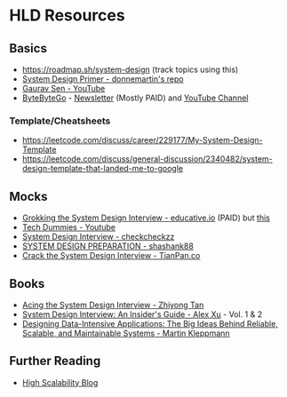 # HLD Resources

## Basics
- https://roadmap.sh/system-design (track topics using this)
- [System Design Primer - donnemartin's repo](https://github.com/donnemartin/system-design-primer)
- [Gaurav Sen - YouTube](https://www.youtube.com/playlist?list=PLMCXHnjXnTnvo6alSjVkgxV-VH6EPyvoX)
- [ByteByteGo](https://bytebytego.com) - [Newsletter](https://blog.bytebytego.com) (Mostly PAID) and [YouTube Channel](https://www.youtube.com/@ByteByteGo)

### Template/Cheatsheets
- https://leetcode.com/discuss/career/229177/My-System-Design-Template
- https://leetcode.com/discuss/general-discussion/2340482/system-design-template-that-landed-me-to-google

## Mocks
- [Grokking the System Design Interview - educative.io](https://www.educative.io/courses/grokking-the-system-design-interview) (PAID) but [this](https://github.com/Satyam6623165/Grokking-the-System-Design)
- [Tech Dummies - Youtube](https://www.youtube.com/playlist?list=PLkQkbY7JNJuBoTemzQfjym0sqbOHt5fnV)
- [System Design Interview - checkcheckzz](https://github.com/checkcheckzz/system-design-interview)
- [SYSTEM DESIGN PREPARATION - shashank88](https://github.com/shashank88/system_design)
- [Crack the System Design Interview - TianPan.co](https://tianpan.co/notes/2016-02-13-crack-the-system-design-interview/)

## Books
- [Acing the System Design Interview - Zhiyong Tan](https://g.co/kgs/1kKLZq)
- [System Design Interview: An Insider's Guide - Alex Xu](https://g.co/kgs/XYmX5h) - Vol. 1 & 2
- [Designing Data-Intensive Applications: The Big Ideas Behind Reliable, Scalable, and Maintainable Systems - Martin Kleppmann](https://g.co/kgs/Z4BEmn)

## Further Reading
- [High Scalability Blog](http://highscalability.com/all-time-favorites)
